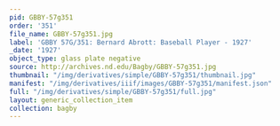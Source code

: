 ```yaml
---
pid: GBBY-57g351
order: '351'
file_name: GBBY-57g351.jpg
label: 'GBBY 57G/351: Bernard Abrott: Baseball Player - 1927'
_date: '1927'
object_type: glass plate negative
source: http://archives.nd.edu/Bagby/GBBY-57g351.jpg
thumbnail: "/img/derivatives/simple/GBBY-57g351/thumbnail.jpg"
manifest: "/img/derivatives/iiif/images/GBBY-57g351/manifest.json"
full: "/img/derivatives/simple/GBBY-57g351/full.jpg"
layout: generic_collection_item
collection: bagby
---
```

